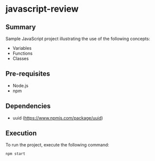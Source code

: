 # javascript-review

## Summary
Sample JavaScript project illustrating the use of the following concepts:
- Variables
- Functions
- Classes
## Pre-requisites
- Node.js
- npm
## Dependencies
- uuid (https://www.npmjs.com/package/uuid)

## Execution
To run the project, execute the following command:
```bash
npm start
```
